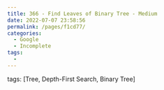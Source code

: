 ```yaml
---
title: 366 - Find Leaves of Binary Tree - Medium
date: 2022-07-07 23:58:56
permalink: /pages/f1cd77/
categories:
  - Google
  - Incomplete
tags:
  - 
---
```

tags: [Tree, Depth-First Search, Binary Tree]